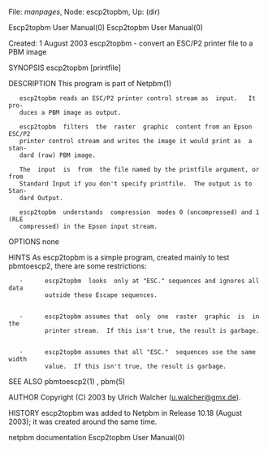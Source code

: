 File: *manpages*,  Node: escp2topbm,  Up: (dir)

Escp2topbm User Manual(0)                            Escp2topbm User Manual(0)



Created:  1  August  2003 escp2topbm - convert an ESC/P2 printer file to a PBM
image


SYNOPSIS
       escp2topbm [printfile]


DESCRIPTION
       This program is part of Netpbm(1)

       escp2topbm reads an ESC/P2 printer control stream as  input.   It  pro-
       duces a PBM image as output.

       escp2topbm  filters  the  raster  graphic  content from an Epson ESC/P2
       printer control stream and writes the image it would print as  a  stan-
       dard (raw) PBM image.

       The  input  is  from  the file named by the printfile argument, or from
       Standard Input if you don't specify printfile.  The output is to  Stan-
       dard Output.

       escp2topbm  understands  compression  modes 0 (uncompressed) and 1 (RLE
       compressed) in the Epson input stream.


OPTIONS
       none


HINTS
       As escp2topbm is a simple program, created mainly to  test  pbmtoescp2,
       there are some restrictions:



       ·      escp2topbm  looks  only at "ESC." sequences and ignores all data
              outside these Escape sequences.


       ·      escp2topbm assumes that  only  one  raster  graphic  is  in  the
              printer stream.  If this isn't true, the result is garbage.


       ·      escp2topbm assumes that all "ESC."  sequences use the same width
              value.  If this isn't true, the result is garbage.



SEE ALSO
       pbmtoescp2(1) , pbm(5)



AUTHOR
       Copyright (C) 2003 by Ulrich Walcher (u.walcher@gmx.de).


HISTORY
       escp2topbm was added to Netpbm in Release 10.18 (August 2003);  it  was
       created around the same time.



netpbm documentation                                 Escp2topbm User Manual(0)
